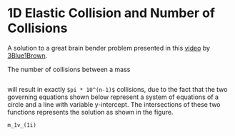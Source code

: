 # 1D Elastic Collision and Number of Collisions

A solution to a great brain bender problem presented in this  [video](https://www.youtube.com/watch?v=HEfHFsfGXjs) by [3Blue1Brown](https://www.youtube.com/channel/UCYO_jab_esuFRV4b17AJtAw).

The number of collisions between a mass
``` $m_1 = 1kg and mass m2 = m1 * 10^n$
```
will result in exactly ```$pi * 10^(n-1)$``` collisions, due to the fact that the two governing equations shown below represent a system of equations of a circle and a line with variable y-intercept. The intersections of these two functions represents the solution as shown in the figure.

```
m_1v_(1i)
```
